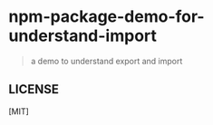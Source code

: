 # npm-package-demo-for-understand-import

> a demo to understand export and import

## LICENSE

[MIT]

